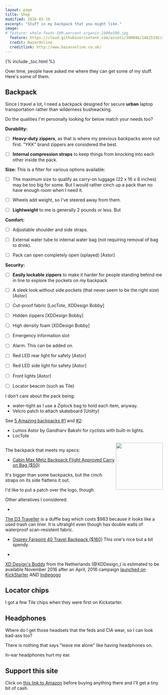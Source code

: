 ```yaml
---
layout: page
title: Shop
modified: 2016-03-19
excerpt: "Stuff in my backpack that you might like."
image:
# feature: whole-foods-100-percent-organic-1900x500.jpg
  feature: https://cloud.githubusercontent.com/assets/300046/14625192/24f0082a-059e-11e6-9e6a-2228abdcb5bc.jpg
  credit: BazarOnline
  creditlink: http://www.bazaronline.co.uk/
---
```


{% include _toc.html %}

Over time, people have asked me where they can get some of my stuff.
Here's some of them.

## Backpack #

Since I travel a lot, I need a backpack designed for secure <strong>urban</strong>
laptop transportation rather than wilderness bushwacking.

Do the qualities I'm personally looking for below match your needs too?

**Durability:**

- [ ] **Heavy-duty zippers**, as that is where my previous backpacks wore out first.
     "YKK" brand zippers are considered the best.

- [ ] **Internal compression straps** to keep things from knocking into each other inside the pack.

**Size:** This is a filter for various options available:

- [ ] The maximum size to qualify as carry-on luggage (22 x 16 x 8 inches) may be too big for some.
   But I would rather cinch up a pack than no have enough room when I need it.

- [ ] Wheels add weight, so I've steered away from them.

- [ ] **Lightweight** to me is generally 2 pounds or less. But 

**Comfort:**

- [ ] Adjustable shoulder and side straps.

- [ ] External water tube to internal water bag (not requiring removal of bag to drink).

- [ ] Pack can open completely open (splayed) [Astor]

**Security:**

- [ ] **Easily lockable zippers** to make it harder for people standing behind me in line to explore
     the pockets on my backpack
- [ ] A sleek look without side pockets (that never seem to be the right size) [Astor]
- [ ] Cut-proof fabric [LocTote, XDDesign Bobby]
- [ ] Hidden zippers [XDDesign Bobby]
- [ ] High density foam [XDDesign Bobby]
- [ ] Emergency information slot

- [ ] Alarm. This can be added on.
- [ ] Red LED rear light for safety [Astor]
- [ ] Red LED side light for safety [Astor]
- [ ] Front lights [Astor]
- [ ] Locator beacon (such as Tile)


I don't care about the pack being:

   * water-tight as I use a Ziplock bag to hold each item, anyway.
   * Velcro patch to attach skateboard [Unitty]

See <a target="_blank" href="https://www.youtube.com/watch?v=dn9xLG1Or4U">
5 Amazing backpacks #1</a> and
<a target="_blank" href="https://www.youtube.com/watch?v=Z4EK6y0o0M8">
#2</a>:

   * Lumos Astor by Gandharv Bakshi for cyclists with built-in lights.
   * LocTote

<a target="_blank" href="http://www.amazon.com/gp/product/B00IR2VEUS/ref=as_li_tl?ie=UTF8&camp=1789&creative=9325&creativeASIN=B00IR2VEUS&linkCode=as2&tag=wilsonslifenotes&linkId=LGM2HVV7JYHE5QRS"><img align="right" width="150" src="../images/Cabin Max Metz Backpack.png" /></a>
<img src="http://ir-na.amazon-adsystem.com/e/ir?t=wilsonslifenotes&l=as2&o=1&a=B00IR2VEUS" width="1" height="1" border="0" alt="" />

The backpack that meets my specs:

   * <a target="_blank" href="http://www.amazon.com/gp/product/B00IR2VEUS/ref=as_li_tl?ie=UTF8&camp=1789&creative=9325&creativeASIN=B00IR2VEUS&linkCode=as2&tag=wilsonslifenotes&linkId=LGM2HVV7JYHE5QRS">Cabin Max Metz Backpack Flight Approved Carry on Bag ($50)</a>

   It's bigger than some backpacks, but the cinch straps on its side flattens it out.

   I'd like to put a patch over the logo, though.

Other alteratives I considered:

   * <a target="_blank" href="http://sdrtraveller.com/products/d3-traveller">
   The D3 Traveller</a> is a duffle bag which costs $983 because it looks like a used trash can liner.
   It is ultralight even though has double walls of waterproof scan-resistent fabric.

   * <a target="_blank" href="http://www.amazon.com/Osprey-Farpoint-Travel-Backpack-Volcanic/dp/B014EBM3KA/ref=wilsonslifenotes">Osprey Farpoint 40 Travel Backpack ($160)</a>
   This one's nice but a bit spendy.

   * <a target="_blank" href="https://www.xd-design.com/">
   XD Design's Boddy</a> from the Netherlands
   (@XDDesign_) is estimated to be available November 2016 after an April, 2016 campaign
   <a target="_blank" href="https://www.kickstarter.com/projects/257670560/bobby-the-best-anti-theft-backpack-by-xd-design">
   launched on KickStarter</a>
   AND
   <a target="_blank" href="https://www.indiegogo.com/projects/bobby-the-best-anti-theft-backpack-by-xd-design#/">
   Indiegogo</a>

## Locator chips

I got a few Tile
chips when they were first on Kickstarter.


## Headphones

Where do I get those headsets that the feds and CIA wear,
so I can look bad-ass too?


There is nothing that says "leave me alone" like having headphones on.


In-ear headphones hurt my ear.


## Support this site

Click on <a target="_blank" href="http://www.amazon.com/?_encoding=UTF8&camp=1789&creative=9325&linkCode=as2&tag=wilsonslifenotes&linkId=LGM2HVV7JYHE5QRS">
this link to Amazon</a> before buying anything there and I'll get a tiny bit of cash.
